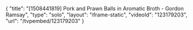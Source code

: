 {
    "title": "[1508441819] Pork and Prawn Balls in Aromatic Broth - Gordon Ramsay",
    "type": "solo",
    "layout": "iframe-static",
    "videoId": "123179203",
    "url": "\/tvpembed\/123179203"
}